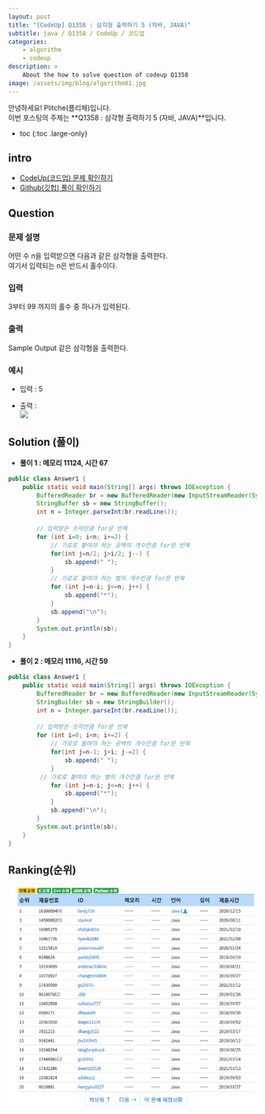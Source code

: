 ```yaml
---
layout: post
title: "[CodeUp] Q1358 : 삼각형 출력하기 5 (자바, JAVA)"
subtitle: java / Q1358 / CodeUp / 코드업
categories:
    - algorithm
    - codeup
description: >
    About the how to solve question of codeup Q1358
image: /assets/img/blog/algorithm01.jpg
---
```


안녕하세요! Plitche(플리체)입니다.  
이번 포스팅의 주제는 **Q1358 : 삼각형 출력하기 5 (자바, JAVA)**입니다.

* toc
{:toc .large-only}

## intro
* [CodeUp(코드업) 문제 확인하기](https://codeup.kr/problem.php?id=1358)  
* [Github(깃헙) 풀이 확인하기](https://github.com/plitche/CodeUp_Solution/tree/master/Q1301~Q1400/Q1358)  

## Question
### 문제 설명
어떤 수 n을 입력받으면 다음과 같은 삼각형을 출력한다.  
여기서 입력되는 n은 반드시 홀수이다.  

### 입력
3부터 99 까지의 홀수 중 하나가 입력된다.  

### 출력
Sample Output 같은 삼각형을 출력한다.  

### 예시
* 입력 : 5  

* 출력 :  
![](/assets/post/codeup/Q1200~Q1299/20210922_01/01.JPG)  

## Solution (풀이)
* **풀이 1 : 메모리 11124, 시간 67**  

```java
public class Answer1 {
	public static void main(String[] args) throws IOException {
        BufferedReader br = new BufferedReader(new InputStreamReader(System.in));
        StringBuffer sb = new StringBuffer();
        int n = Integer.parseInt(br.readLine());

        // 입력받은 숫자만큼 for문 반복
        for (int i=0; i<n; i+=2) {
        	// 가로로 붙여야 하는 공백의 개수만큼 for문 반복
            for(int j=n/2; j>i/2; j--) {
                sb.append(" ");
            }
            // 가로로 붙여야 하는 별의 개수만큼 for문 반복 
            for (int j=n-i; j<=n; j++) {
                sb.append("*");
            }
            sb.append("\n");
        }
        System.out.println(sb);
	}
}
```  
  
* **풀이 2 : 메모리 11116, 시간 59**  

```java
public class Answer1 {
	public static void main(String[] args) throws IOException {
		BufferedReader br = new BufferedReader(new InputStreamReader(System.in));
        StringBuilder sb = new StringBuilder();
        int n = Integer.parseInt(br.readLine());
        
        // 입력받은 숫자만큼 for문 반복
        for (int i=0; i<n; i+=2) {
        	// 가로로 붙여야 하는 공백의 개수만큼 for문 반복
            for(int j=n-1; j>i; j-=2) {
                sb.append(" ");
            }
         // 가로로 붙여야 하는 별의 개수만큼 for문 반복 
            for (int j=n-i; j<=n; j++) {
                sb.append("*");
            }
            sb.append("\n");
        }
        System.out.println(sb);
	}
}
```  

## Ranking(순위)
![](/assets/post/codeup/Q1300~Q1399/20210922_01/02.JPG)  